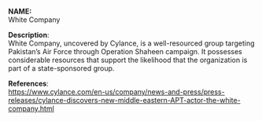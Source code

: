 **NAME:**  
White Company  

**Description**:   
White Company, uncovered by Cylance, is a well-resourced group targeting Pakistan’s Air Force through Operation Shaheen campaign. It possesses considerable resources that support the likelihood that the organization is part of a state-sponsored group.
  
**References**:  
https://www.cylance.com/en-us/company/news-and-press/press-releases/cylance-discovers-new-middle-eastern-APT-actor-the-white-company.html